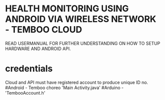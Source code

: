# HEALTH MONITORING USING ANDROID VIA WIRELESS NETWORK - TEMBOO CLOUD
READ USERMANUAL FOR FURTHER UNDERSTANDING ON HOW TO SETUP HARDWARE AND ANDROID API.

# credentials 
Cloud and API must have registered account to produce unique ID no. 
#Android - Temboo choreo 'Main Activity.java'
#Arduino - 'TembooAccount.h'
